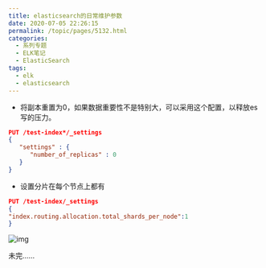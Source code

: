 ```yaml
---
title: elasticsearch的日常维护参数
date: 2020-07-05 22:26:15
permalink: /topic/pages/5132.html
categories:
  - 系列专题
  - ELK笔记
  - ElasticSearch
tags:
  - elk
  - elasticsearch
---
```


- 将副本重置为0，如果数据重要性不是特别大，可以采用这个配置，以释放es写的压力。

```json
PUT /test-index*/_settings
{
   "settings" : {
      "number_of_replicas" : 0
   }
}
```

- 设置分片在每个节点上都有

```json
PUT /test-index/_settings
{
"index.routing.allocation.total_shards_per_node":1
}
```

![img](http://t.eryajf.net/imgs/2021/09/1fc07ae124700297.jpg)

未完……
